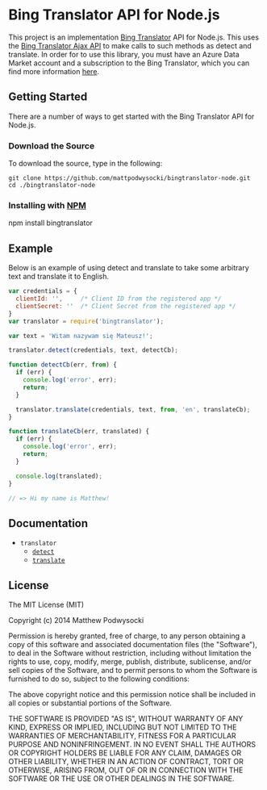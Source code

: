 Bing Translator API for Node.js
===============================

This project is an implementation [Bing Translator](http://www.bing.com/translator/) API for Node.js.  This uses the [Bing Translator Ajax API](http://msdn.microsoft.com/en-us/library/ff512404.aspx) to make calls to such methods as detect and translate.  In order for to use this library, you must have an Azure Data Market account and a subscription to the Bing Translator, which you can find more information [here](http://msdn.microsoft.com/en-us/library/hh454950.aspx). 

## Getting Started ##

There are a number of ways to get started with the Bing Translator API for Node.js.

### Download the Source ###

To download the source, type in the following:

    git clone https://github.com/mattpodwysocki/bingtranslator-node.git
    cd ./bingtranslator-node

### Installing with [NPM](https://npmjs.org/) ###

  npm install bingtranslator

## Example ##

Below is an example of using detect and translate to take some arbitrary text and translate it to English.

```js
var credentials = {
  clientId: '',     /* Client ID from the registered app */
  clientSecret: ''  /* Client Secret from the registered app */
}
var translator = require('bingtranslator');

var text = 'Witam nazywam się Mateusz!';

translator.detect(credentials, text, detectCb);

function detectCb(err, from) {
  if (err) {
    console.log('error', err);
    return;
  }

  translator.translate(credentials, text, from, 'en', translateCb);
}

function translateCb(err, translated) {
  if (err) {
    console.log('error', err);
    return;
  }

  console.log(translated);
}

// => Hi my name is Matthew!
``` 

## Documentation ##

- `translator`
  - [`detect`](doc/detect.md)
  - [`translate`](doc/translate.md)

## License ##

The MIT License (MIT)

Copyright (c) 2014 Matthew Podwysocki

Permission is hereby granted, free of charge, to any person obtaining a copy
of this software and associated documentation files (the "Software"), to deal
in the Software without restriction, including without limitation the rights
to use, copy, modify, merge, publish, distribute, sublicense, and/or sell
copies of the Software, and to permit persons to whom the Software is
furnished to do so, subject to the following conditions:

The above copyright notice and this permission notice shall be included in all
copies or substantial portions of the Software.

THE SOFTWARE IS PROVIDED "AS IS", WITHOUT WARRANTY OF ANY KIND, EXPRESS OR
IMPLIED, INCLUDING BUT NOT LIMITED TO THE WARRANTIES OF MERCHANTABILITY,
FITNESS FOR A PARTICULAR PURPOSE AND NONINFRINGEMENT. IN NO EVENT SHALL THE
AUTHORS OR COPYRIGHT HOLDERS BE LIABLE FOR ANY CLAIM, DAMAGES OR OTHER
LIABILITY, WHETHER IN AN ACTION OF CONTRACT, TORT OR OTHERWISE, ARISING FROM,
OUT OF OR IN CONNECTION WITH THE SOFTWARE OR THE USE OR OTHER DEALINGS IN THE
SOFTWARE.
